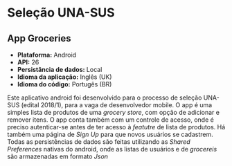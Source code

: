 # Seleção UNA-SUS

## App Groceries
* **Plataforma:** Android
* **API:** 26
* **Persistância de dados:** Local
* **Idioma da aplicação:** Inglês (UK)
* **Idioma do código:** Portugês (BR)

Este aplicativo android foi desenvolvido para o processo de seleção UNA-SUS (edital 2018/1), para a vaga de desenvolvedor mobile. 
O app é uma simples lista de produtos de uma _grocery store_, com opção de adicionar e remover itens. O app conta também com um controle de acesso, onde é preciso autenticar-se antes de ter acesso à _featutre_ de lista de produtos.
Há também uma página de _Sign Up_ para que novos usuários se cadastrem. Todas as persistências de dados são feitas utilizando as _Shared Preferences_ nativas do android, onde as listas de usuários e de _grocereis_ são armazenadas em formato _Json_
